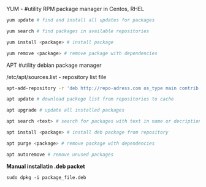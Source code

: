
YUM - #utility  RPM package manager in Centos, RHEL


```bash
yum update # find and install all updates for packages
```

```bash
yum search # find packages in available repositories
```

```bash
yum install <package> # install package
```

```bash
yum remove <package> # remove package with dependencies
```

APT #utility debian package manager

/etc/apt/sources.list - repository list file
```bash
apt-add-repository -r 'deb http://repo-adress.com os_type main contrib non-free'
```

```bash 
apt update # download packege list from repositories to cache
```

```bash
apt upgrade # update all installed packages
```

```bash
apt search <text> # search for packages with text in name or decription
```

```bash
apt install <package> # install deb package from repository
```

```bash
apt purge <package> # remove package with dependencies
```

```bash
apt autoremove # remove unused packages
```

**Manual installatin .deb packet**

`sudo dpkg -i package_file.deb`

